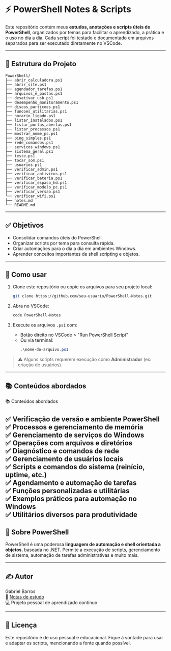 # ⚡ PowerShell Notes & Scripts

Este repositório contém meus **estudos, anotações e scripts úteis de PowerShell**, organizados por temas para facilitar o aprendizado, a prática e o uso no dia a dia. Cada script foi testado e documentado em arquivos separados para ser executado diretamente no VSCode.

---

## 📂 Estrutura do Projeto

```plaintext
PowerShell/
├── abrir_calculadora.ps1
├── abrir_site.ps1
├── agendador_tarefas.ps1
├── arquivos_e_pastas.ps1
├── desativar_usb.ps1
├── desempenho_monitoramento.ps1
├── discos_particoes.ps1
├── funcoes_utilitarias.ps1
├── horario_ligado.ps1
├── listar_instalados.ps1
├── listar_portas_abertas.ps1
├── listar_processos.ps1
├── mostrar_nome_pc.ps1
├── ping_simples.ps1
├── rede_comandos.ps1
├── servicos_windows.ps1
├── sistema_geral.ps1
├── teste.ps1
├── tocar_som.ps1
├── usuarios.ps1
├── verificar_admin.ps1
├── verificar_antivirus.ps1
├── verificar_bateria.ps1
├── verificar_espaco_hd.ps1
├── verificar_modelo_pc.ps1
├── verificar_versao.ps1
└── verificar_wifi.ps1
├── notes.md
└── README.md
```

---

## ✅ Objetivos

- Consolidar comandos úteis do PowerShell.
- Organizar scripts por tema para consulta rápida.
- Criar automações para o dia a dia em ambientes Windows.
- Aprender conceitos importantes de shell scripting e objetos.

---

## 📌 Como usar

1. Clone este repositório ou copie os arquivos para seu projeto local:
   ```bash
   git clone https://github.com/seu-usuario/PowerShell-Notes.git
   ```

2. Abra no VSCode:
   ```bash
   code PowerShell-Notes
   ```

3. Execute os arquivos `.ps1` com:
   - Botão direito no VSCode > "Run PowerShell Script"
   - Ou via terminal:
     ```powershell
     .\nome-do-arquivo.ps1
     ```

> ⚠️ Alguns scripts requerem execução como **Administrador** (ex: criação de usuários).

---

## 📚 Conteúdos abordados

📚 Conteúdos abordados

✅ Verificação de versão e ambiente PowerShell  
✅ Processos e gerenciamento de memória  
✅ Gerenciamento de serviços do Windows  
✅ Operações com arquivos e diretórios  
✅ Diagnóstico e comandos de rede  
✅ Gerenciamento de usuários locais  
✅ Scripts e comandos do sistema (reinício, uptime, etc.)  
✅ Agendamento e automação de tarefas  
✅ Funções personalizadas e utilitárias  
✅ Exemplos práticos para automação no Windows  
✅ Utilitários diversos para produtividade
---

## 🧠 Sobre PowerShell

PowerShell é uma poderosa **linguagem de automação e shell orientada a objetos**, baseada no .NET. Permite a execução de scripts, gerenciamento de sistema, automação de tarefas administrativas e muito mais.

---

## ✍️ Autor

Gabriel Barros  
📘 [Notas de estudo](./notes.md)  
💻 Projeto pessoal de aprendizado contínuo

---

## 📄 Licença

Este repositório é de uso pessoal e educacional. Fique à vontade para usar e adaptar os scripts, mencionando a fonte quando possível.

